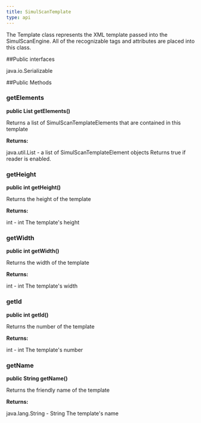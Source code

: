 ```yaml
---
title: SimulScanTemplate
type: api
---
```



The Template class represents the XML template passed into the SimulScanEngine. 
 All of the recognizable tags and attributes are placed into this class.

##Public interfaces

java.io.Serializable

##Public Methods

### getElements

**public List getElements()**

Returns a list of SimulScanTemplateElements that are contained in this template

**Returns:**

java.util.List - a list of SimulScanTemplateElement objects 
 			Returns true if reader is enabled.

### getHeight

**public int getHeight()**

Returns the height of the template

**Returns:**

int - int 
 			The template's height

### getWidth

**public int getWidth()**

Returns the width of the template

**Returns:**

int - int 
 			The template's width

### getId

**public int getId()**

Returns the number of the template

**Returns:**

int - int 
 			The template's number

### getName

**public String getName()**

Returns the friendly name of the template

**Returns:**

java.lang.String - String 
 			The template's name

